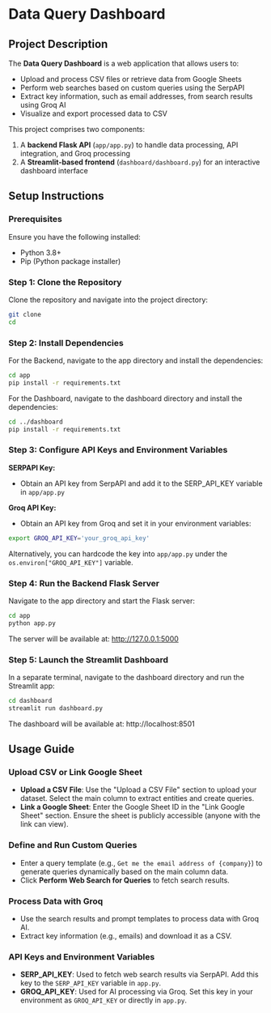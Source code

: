 # Data Query Dashboard

## Project Description

The **Data Query Dashboard** is a web application that allows users to:
- Upload and process CSV files or retrieve data from Google Sheets
- Perform web searches based on custom queries using the SerpAPI
- Extract key information, such as email addresses, from search results using Groq AI
- Visualize and export processed data to CSV


This project comprises two components:
1. A **backend Flask API** (`app/app.py`) to handle data processing, API integration, and Groq processing
2. A **Streamlit-based frontend** (`dashboard/dashboard.py`) for an interactive dashboard interface


## Setup Instructions

### Prerequisites

Ensure you have the following installed:
- Python 3.8+
- Pip (Python package installer)


### Step 1: Clone the Repository

Clone the repository and navigate into the project directory:
```bash
git clone 
cd 
```


### Step 2: Install Dependencies

For the Backend, navigate to the app directory and install the dependencies:
```bash
cd app
pip install -r requirements.txt
```

For the Dashboard, navigate to the dashboard directory and install the dependencies:
```bash
cd ../dashboard
pip install -r requirements.txt
```


### Step 3: Configure API Keys and Environment Variables

**SERPAPI Key:**
- Obtain an API key from SerpAPI and add it to the SERP_API_KEY variable in `app/app.py`


**Groq API Key:**
- Obtain an API key from Groq and set it in your environment variables:
```bash
export GROQ_API_KEY='your_groq_api_key'
```

Alternatively, you can hardcode the key into `app/app.py` under the `os.environ["GROQ_API_KEY"]` variable.


### Step 4: Run the Backend Flask Server

Navigate to the app directory and start the Flask server:
```bash
cd app
python app.py
```

The server will be available at:
http://127.0.0.1:5000


### Step 5: Launch the Streamlit Dashboard

In a separate terminal, navigate to the dashboard directory and run the Streamlit app:
```bash
cd dashboard
streamlit run dashboard.py
```

The dashboard will be available at:
http://localhost:8501

## Usage Guide

### Upload CSV or Link Google Sheet

* **Upload a CSV File**: Use the "Upload a CSV File" section to upload your dataset. Select the main column to extract entities and create queries.
* **Link a Google Sheet**: Enter the Google Sheet ID in the "Link Google Sheet" section. Ensure the sheet is publicly accessible (anyone with the link can view).


### Define and Run Custom Queries

* Enter a query template (e.g., `Get me the email address of {company}`) to generate queries dynamically based on the main column data.
* Click **Perform Web Search for Queries** to fetch search results.


### Process Data with Groq

* Use the search results and prompt templates to process data with Groq AI.
* Extract key information (e.g., emails) and download it as a CSV.


### API Keys and Environment Variables

* **SERP_API_KEY**: Used to fetch web search results via SerpAPI. Add this key to the `SERP_API_KEY` variable in `app.py`.
* **GROQ_API_KEY**: Used for AI processing via Groq. Set this key in your environment as `GROQ_API_KEY` or directly in `app.py`.
